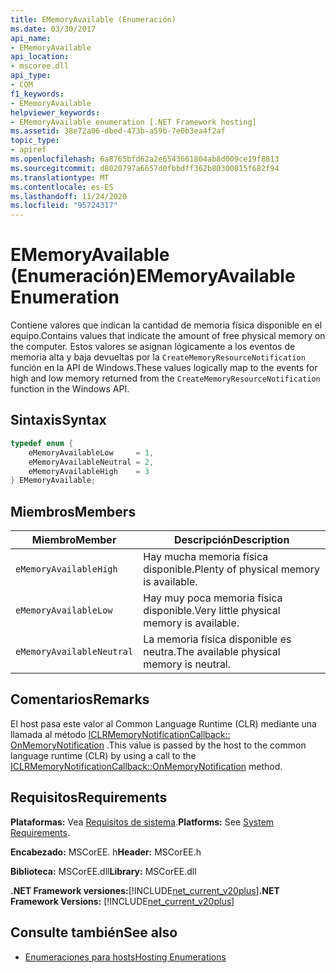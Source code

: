 ```yaml
---
title: EMemoryAvailable (Enumeración)
ms.date: 03/30/2017
api_name:
- EMemoryAvailable
api_location:
- mscoree.dll
api_type:
- COM
f1_keywords:
- EMemoryAvailable
helpviewer_keywords:
- EMemoryAvailable enumeration [.NET Framework hosting]
ms.assetid: 38e72a06-dbed-473b-a59b-7e0b3ea4f2af
topic_type:
- apiref
ms.openlocfilehash: 6a8765bfd62a2e6543661804ab8d009ce19f8813
ms.sourcegitcommit: d8020797a6657d0fbbdff362b80300815f682f94
ms.translationtype: MT
ms.contentlocale: es-ES
ms.lasthandoff: 11/24/2020
ms.locfileid: "95724317"
---
```

# <a name="ememoryavailable-enumeration"></a><span data-ttu-id="4b3b9-102">EMemoryAvailable (Enumeración)</span><span class="sxs-lookup"><span data-stu-id="4b3b9-102">EMemoryAvailable Enumeration</span></span>

<span data-ttu-id="4b3b9-103">Contiene valores que indican la cantidad de memoria física disponible en el equipo.</span><span class="sxs-lookup"><span data-stu-id="4b3b9-103">Contains values that indicate the amount of free physical memory on the computer.</span></span> <span data-ttu-id="4b3b9-104">Estos valores se asignan lógicamente a los eventos de memoria alta y baja devueltas por la `CreateMemoryResourceNotification` función en la API de Windows.</span><span class="sxs-lookup"><span data-stu-id="4b3b9-104">These values logically map to the events for high and low memory returned from the `CreateMemoryResourceNotification` function in the Windows API.</span></span>  
  
## <a name="syntax"></a><span data-ttu-id="4b3b9-105">Sintaxis</span><span class="sxs-lookup"><span data-stu-id="4b3b9-105">Syntax</span></span>  
  
```cpp  
typedef enum {  
    eMemoryAvailableLow     = 1,  
    eMemoryAvailableNeutral = 2,  
    eMemoryAvailableHigh    = 3
} EMemoryAvailable;  
```  
  
## <a name="members"></a><span data-ttu-id="4b3b9-106">Miembros</span><span class="sxs-lookup"><span data-stu-id="4b3b9-106">Members</span></span>  
  
|<span data-ttu-id="4b3b9-107">Miembro</span><span class="sxs-lookup"><span data-stu-id="4b3b9-107">Member</span></span>|<span data-ttu-id="4b3b9-108">Descripción</span><span class="sxs-lookup"><span data-stu-id="4b3b9-108">Description</span></span>|  
|------------|-----------------|  
|`eMemoryAvailableHigh`|<span data-ttu-id="4b3b9-109">Hay mucha memoria física disponible.</span><span class="sxs-lookup"><span data-stu-id="4b3b9-109">Plenty of physical memory is available.</span></span>|  
|`eMemoryAvailableLow`|<span data-ttu-id="4b3b9-110">Hay muy poca memoria física disponible.</span><span class="sxs-lookup"><span data-stu-id="4b3b9-110">Very little physical memory is available.</span></span>|  
|`eMemoryAvailableNeutral`|<span data-ttu-id="4b3b9-111">La memoria física disponible es neutra.</span><span class="sxs-lookup"><span data-stu-id="4b3b9-111">The available physical memory is neutral.</span></span>|  
  
## <a name="remarks"></a><span data-ttu-id="4b3b9-112">Comentarios</span><span class="sxs-lookup"><span data-stu-id="4b3b9-112">Remarks</span></span>  

 <span data-ttu-id="4b3b9-113">El host pasa este valor al Common Language Runtime (CLR) mediante una llamada al método [ICLRMemoryNotificationCallback:: OnMemoryNotification](iclrmemorynotificationcallback-onmemorynotification-method.md) .</span><span class="sxs-lookup"><span data-stu-id="4b3b9-113">This value is passed by the host to the common language runtime (CLR) by using a call to the [ICLRMemoryNotificationCallback::OnMemoryNotification](iclrmemorynotificationcallback-onmemorynotification-method.md) method.</span></span>  
  
## <a name="requirements"></a><span data-ttu-id="4b3b9-114">Requisitos</span><span class="sxs-lookup"><span data-stu-id="4b3b9-114">Requirements</span></span>  

 <span data-ttu-id="4b3b9-115">**Plataformas:** Vea [Requisitos de sistema](../../get-started/system-requirements.md).</span><span class="sxs-lookup"><span data-stu-id="4b3b9-115">**Platforms:** See [System Requirements](../../get-started/system-requirements.md).</span></span>  
  
 <span data-ttu-id="4b3b9-116">**Encabezado:** MSCorEE. h</span><span class="sxs-lookup"><span data-stu-id="4b3b9-116">**Header:** MSCorEE.h</span></span>  
  
 <span data-ttu-id="4b3b9-117">**Biblioteca:** MSCorEE.dll</span><span class="sxs-lookup"><span data-stu-id="4b3b9-117">**Library:** MSCorEE.dll</span></span>  
  
 <span data-ttu-id="4b3b9-118">**.NET Framework versiones:**[!INCLUDE[net_current_v20plus](../../../../includes/net-current-v20plus-md.md)]</span><span class="sxs-lookup"><span data-stu-id="4b3b9-118">**.NET Framework Versions:** [!INCLUDE[net_current_v20plus](../../../../includes/net-current-v20plus-md.md)]</span></span>  
  
## <a name="see-also"></a><span data-ttu-id="4b3b9-119">Consulte también</span><span class="sxs-lookup"><span data-stu-id="4b3b9-119">See also</span></span>

- [<span data-ttu-id="4b3b9-120">Enumeraciones para hosts</span><span class="sxs-lookup"><span data-stu-id="4b3b9-120">Hosting Enumerations</span></span>](hosting-enumerations.md)
